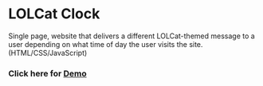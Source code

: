 # LOLCat Clock

Single page, website that delivers a different LOLCat-themed message to a user depending on what time of day the user visits the site.
(HTML/CSS/JavaScript)


### Click here for [Demo](https://mccleary.github.io/lolcat-clock)



<!-- ### LOLCat Screenshot
![LOLCat Image](img/lolcat.png) -->
